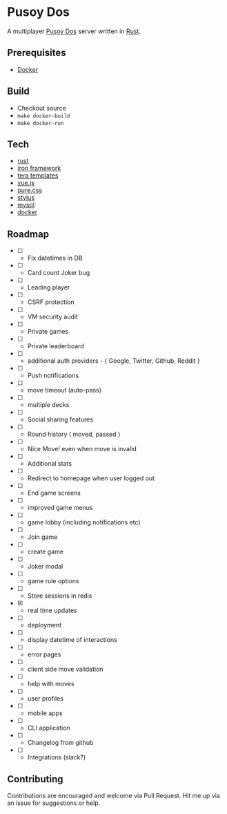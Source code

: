# Pusoy Dos
A multiplayer [Pusoy Dos](https://en.wikipedia.org/wiki/Pusoy_dos) server written in [Rust](https://www.rust-lang.org).

## Prerequisites
- [Docker](https://www.docker.com)

## Build
- Checkout source
- `make docker-build` 
- `make docker-run`

## Tech
- [rust](https://www.rust-lang.org)
 - [iron framework](http://ironframework.io/)
 - [tera templates](https://github.com/Keats/tera)
- [vue.js](https://vuejs.org)
- [pure.css](http://purecss.io/)
- [stylus](http://stylus-lang.com/)
- [mysql](https://www.mysql.com/)
- [docker](https://www.docker.com/)

## Roadmap

- [ ] - Fix datetimes in DB
- [ ] - Card count Joker bug
- [ ] - Leading player
- [ ] - CSRF protection
- [ ] - VM security audit



- [ ] - Private games
- [ ] - Private leaderboard
- [ ] - additional auth providers - { Google, Twitter, Github, Reddit }



- [ ] - Push notifications
- [ ] - move timeout (auto-pass)
- [ ] - multiple decks
- [ ] - Social sharing features
- [ ] - Round history ( moved, passed )
- [ ] - Nice Move! even when move is invalid
- [ ] - Additional stats
- [ ] - Redirect to homepage when user logged out
- [ ] - End game screens
- [ ] - improved game menus
 - [ ] - game lobby (including notifications etc)
 - [ ] - Join game
 - [ ] - create game
 - [ ] - Joker modal
- [ ] - game rule options
- [ ] - Store sessions in redis
- [x] - real time updates
- [ ] - deployment
- [ ] - display datetime of interactions
- [ ] - error pages
- [ ] - client side move validation
- [ ] - help with moves
- [ ] - user profiles
- [ ] - mobile apps
- [ ] - CLI application
- [ ] - Changelog from github
- [ ] - Integrations (slack?)

## Contributing
Contributions are encouraged and welcome via Pull Request. 
Hit me up via an issue for suggestions or help.
